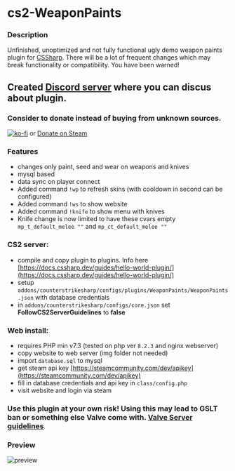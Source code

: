 # cs2-WeaponPaints

### Description
Unfinished, unoptimized and not fully functional ugly demo weapon paints plugin for [CSSharp](https://docs.cssharp.dev/).
There will be a lot of frequent changes which may break functionality or compatibility. You have been warned!

## Created [Discord server](https://discord.gg/mwEQppJ5AT) where you can discus about plugin.

### Consider to donate instead of buying from unknown sources.
[![ko-fi](https://ko-fi.com/img/githubbutton_sm.svg)](https://ko-fi.com/E1E2G0P2O) or [Donate on Steam](https://steamcommunity.com/tradeoffer/new/?partner=41515647&token=gW2W-nXE)

### Features
- changes only paint, seed and wear on weapons and knives
- mysql based
- data sync on player connect
- Added command `!wp` to refresh skins (with cooldown in second can be configured)
- Added command `!ws` to show website
- Added command `!knife` to show menu with knives
- Knife change is now limited to have these cvars empty `mp_t_default_melee ""` and `mp_ct_default_melee ""`

### CS2 server:
- compile and copy plugin to plugins. Info here [https://docs.cssharp.dev/guides/hello-world-plugin/](https://docs.cssharp.dev/guides/hello-world-plugin/)
- setup `addons/counterstrikesharp/configs/plugins/WeaponPaints/WeaponPaints.json` with database credentials
- in `addons/counterstrikesharp/configs/core.json` set **FollowCS2ServerGuidelines** to **false**

### Web install:
- requires PHP min v7.3 (tested on php ver `8.2.3` and nginx webserver)
- copy website to web server (img folder not needed)
- import `database.sql` to mysql
- get steam api key [https://steamcommunity.com/dev/apikey](https://steamcommunity.com/dev/apikey)
- fill in database credentials and api key in `class/config.php`
- visit website and login via steam

### Use this plugin at your own risk! Using this may lead to GSLT ban or something else Valve come with. [Valve Server guidelines](https://blog.counter-strike.net/index.php/server_guidelines/)

### Preview
![preview](https://github.com/Nereziel/cs2-WeaponPaints/blob/main/website/preview.png?raw=true)
